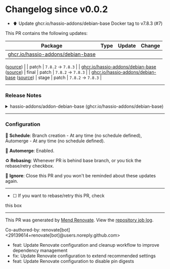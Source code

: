 # Changelog since v0.0.2
- ⬆️ Update ghcr.io/hassio-addons/debian-base Docker tag to v7.8.3 (#7)

This PR contains the following updates:

| Package | Type | Update | Change |
|---|---|---|---|
| [ghcr.io/hassio-addons/debian-base](https://addons.community)
([source](https://redirect.github.com/hassio-addons/addon-debian-base))
| | patch | `7.8.2` -> `7.8.3` |
| [ghcr.io/hassio-addons/debian-base](https://addons.community)
([source](https://redirect.github.com/hassio-addons/addon-debian-base))
| final | patch | `7.8.2` -> `7.8.3` |
| [ghcr.io/hassio-addons/debian-base](https://addons.community)
([source](https://redirect.github.com/hassio-addons/addon-debian-base))
| stage | patch | `7.8.2` -> `7.8.3` |

---

### Release Notes

<details>
<summary>hassio-addons/addon-debian-base
(ghcr.io/hassio-addons/debian-base)</summary>

###
[`v7.8.3`](https://redirect.github.com/hassio-addons/addon-debian-base/releases/tag/v7.8.3)

[Compare
Source](https://redirect.github.com/hassio-addons/addon-debian-base/compare/v7.8.2...v7.8.3)

##### What’s changed

##### ⬆️ Dependency updates

- ⬆️ Update hassio-addons/bashio to v0.16.4
@&#8203;[renovate\[bot\]](https://redirect.github.com/apps/renovate)
([#&#8203;188](https://redirect.github.com/hassio-addons/addon-debian-base/pull/188))
- ⬆️ Update just-containers/s6-overlay to v3.2.1.0
@&#8203;[renovate\[bot\]](https://redirect.github.com/apps/renovate)
([#&#8203;190](https://redirect.github.com/hassio-addons/addon-debian-base/pull/190))
- ⬆️ Update hassio-addons/bashio to v0.17.0
@&#8203;[renovate\[bot\]](https://redirect.github.com/apps/renovate)
([#&#8203;189](https://redirect.github.com/hassio-addons/addon-debian-base/pull/189))

</details>

---

### Configuration

📅 **Schedule**: Branch creation - At any time (no schedule defined),
Automerge - At any time (no schedule defined).

🚦 **Automerge**: Enabled.

♻ **Rebasing**: Whenever PR is behind base branch, or you tick the
rebase/retry checkbox.

🔕 **Ignore**: Close this PR and you won't be reminded about these
updates again.

---

- [ ] <!-- rebase-check -->If you want to rebase/retry this PR, check
this box

---

This PR was generated by [Mend Renovate](https://mend.io/renovate/).
View the [repository job
log](https://developer.mend.io/github/staerk-ha-addons/addon-technitium-dns).

<!--renovate-debug:eyJjcmVhdGVkSW5WZXIiOiI0MC43LjEiLCJ1cGRhdGVkSW5WZXIiOiI0MC43LjEiLCJ0YXJnZXRCcmFuY2giOiJtYWluIiwibGFiZWxzIjpbImRlcGVuZGVuY2llcyIsIm5vLXN0YWxlIl19-->

Co-authored-by: renovate[bot] <29139614+renovate[bot]@users.noreply.github.com> 
- feat: Update Renovate configuration and cleanup workflow to improve dependency management 
- fix: Update Renovate configuration to extend recommended settings 
- feat: Update Renovate configuration to disable pin digests 
